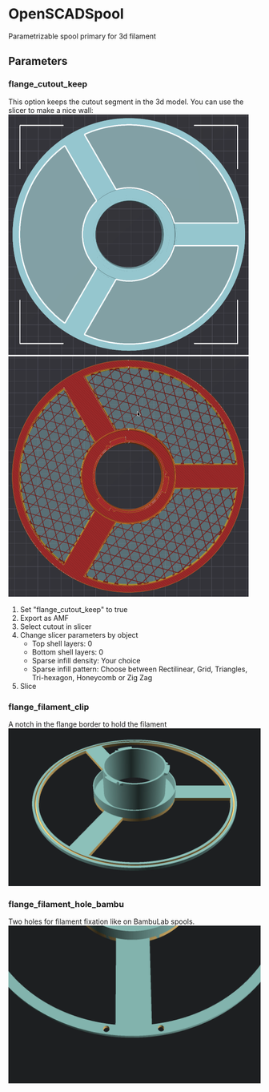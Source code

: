 # OpenSCADSpool
Parametrizable spool primary for 3d filament

## Parameters

### flange_cutout_keep
This option keeps the cutout segment in the 3d model. You can use the slicer to make a nice wall:
![Selection in Slicer](Documentation/Images/cutout_slicer_select.png)
![Result in Slicer](Documentation/Images/cutout_slicer_sliced.png)

1. Set "flange_cutout_keep" to true
2. Export as AMF
3. Select cutout in slicer
4. Change slicer parameters by object
   - Top shell layers: 0
   - Bottom shell layers: 0
   - Sparse infill density: Your choice
   - Sparse infill pattern: Choose between Rectilinear, Grid, Triangles, Tri-hexagon, Honeycomb or Zig Zag
5. Slice

### flange_filament_clip
A notch in the flange border to hold the filament
![flange_filament_clip](Documentation/Images/flange_filament_clip.png)


### flange_filament_hole_bambu
Two holes for filament fixation like on BambuLab spools.
![flange_filament_hole_bambu](Documentation/Images/flange_filament_hole_bambu.png)
